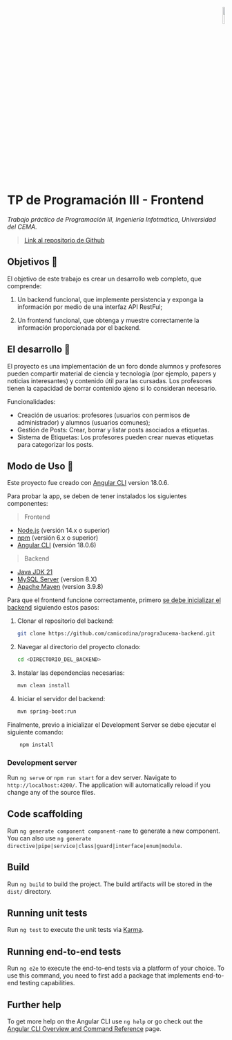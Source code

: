 <p align="right"><img width=10% src="https://ucema.edu.ar/themes/ucema_bootstrap/logo.svg"></p>


# **TP de Programación III - Frontend**

_Trabajo práctico de Programación III, Ingeniería Infotmática, Universidad del CEMA._

> [Link al repositorio de Github](https://github.com/camicodina/progra3ucema-frontend)


## **Objetivos** 📌

El objetivo de este trabajo es crear un desarrollo web completo, que comprende:

1) Un backend funcional, que implemente persistencia y exponga la información por medio de una interfaz API RestFul;

2) Un frontend funcional, que obtenga y muestre correctamente la información proporcionada por el backend.


## **El desarrollo** 🚀

El proyecto es una implementación de un foro donde alumnos y profesores pueden compartir material de ciencia y tecnología (por ejemplo, papers y noticias interesantes) y contenido útil para las cursadas. Los profesores tienen la capacidad de borrar contenido ajeno si lo consideran necesario.

Funcionalidades: 

- Creación de usuarios: profesores (usuarios con permisos de administrador) y alumnos (usuarios comunes);
- Gestión de Posts: Crear, borrar y listar posts asociados a etiquetas.
- Sistema de Etiquetas: Los profesores pueden crear nuevas etiquetas para categorizar los posts.


## **Modo de Uso** 📝

Este proyecto fue creado con  [Angular CLI](https://github.com/angular/angular-cli) version 18.0.6.

Para probar la app, se deben de tener instalados los siguientes componentes:

> Frontend

- [Node.js](https://nodejs.org/) (versión 14.x o superior)
- [npm](https://www.npmjs.com/) (versión 6.x o superior)
- [Angular CLI](https://angular.io/cli) (versión 18.0.6)

> Backend

- [Java JDK 21](https://www.oracle.com/ar/java/technologies/downloads/#jdk21-windows)
- [MySQL Server](https://dev.mysql.com/downloads/mysql/) (version 8.X)
- [Apache Maven](https://maven.apache.org/download.cgi) (version 3.9.8)

Para que el frontend funcione correctamente, primero [se debe inicializar el backend](https://github.com/camicodina/progra3ucema-backend) siguiendo estos pasos:

1. Clonar el repositorio del backend:

    ```bash
    git clone https://github.com/camicodina/progra3ucema-backend.git
    ```

2. Navegar al directorio del proyecto clonado:

    ```bash
    cd <DIRECTORIO_DEL_BACKEND>
    ```

3. Instalar las dependencias necesarias:

    ```bash
    mvn clean install
    ```

4. Iniciar el servidor del backend:

    ```bash
    mvn spring-boot:run
    ```

Finalmente, previo a inicializar el Development Server se debe ejecutar el siguiente comando:

```bash
    npm install
```

### Development server

Run `ng serve` or `npm run start` for a dev server. Navigate to `http://localhost:4200/`. The application will automatically reload if you change any of the source files.

## Code scaffolding

Run `ng generate component component-name` to generate a new component. You can also use `ng generate directive|pipe|service|class|guard|interface|enum|module`.

## Build

Run `ng build` to build the project. The build artifacts will be stored in the `dist/` directory.

## Running unit tests

Run `ng test` to execute the unit tests via [Karma](https://karma-runner.github.io).

## Running end-to-end tests

Run `ng e2e` to execute the end-to-end tests via a platform of your choice. To use this command, you need to first add a package that implements end-to-end testing capabilities.

## Further help

To get more help on the Angular CLI use `ng help` or go check out the [Angular CLI Overview and Command Reference](https://angular.dev/tools/cli) page.
